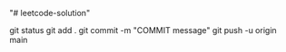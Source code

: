"# leetcode-solution" 

git status
git add .
git commit -m "COMMIT message"
git push -u origin main
